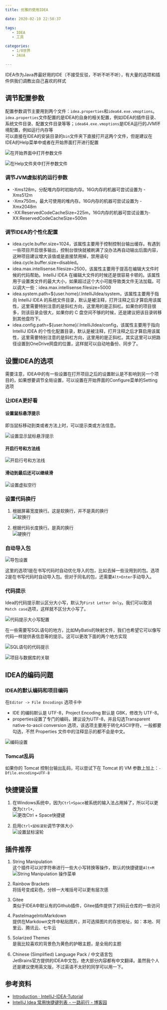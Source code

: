 ```yaml
---
title: 优雅的使用IDEA

date: 2020-02-10 22:58:37

tags:
   - IDEA
   - 工具

categories:
   - 1/0世界
   - JAVA

---
```


IDEA作为Java界最好用的IDE（不接受反驳，不听不听不听），有大量的选项和插件供我们调教出自己喜欢的样式

## 调节配置参数
配置参数调节主要用到两个文件：`idea.properties`和`idea64.exe.vmoptions`。`idea.properties`文件配置的是IDEA的自身的相关配置，例如IDEA的插件目录、系统文件目录、配置文件目录等等；`idea64.exe.vmoptions`是IDEA运行的JVM环境配置，例如运行内存等  
可以直接在IDEA的安装目录的`bin`文件夹下直接打开这两个文件，但是建议在IDEA的Help菜单中或者在开始界面打开进行配置  

![在开始界面中打开参数文件](http://blog-1258302212.cos.ap-nanjing.myqcloud.com/pasteimageintomarkdown/2021-01-08/9049491214300.png)

![在Help文件夹中打开参数文件](http://blog-1258302212.cos.ap-nanjing.myqcloud.com/pasteimageintomarkdown/2021-01-08/9737470318100.png)


### 调节JVM虚拟机的运行参数

- -Xms128m，分配堆内存时初始内存。16G内存的机器可尝试设置为 -Xms512m
- -Xmx750m，最大可使用的堆内存。16G内存的机器可尝试设置为 -Xmx2048m
- -XX:ReservedCodeCacheSize=225m，16G内存的机器可尝试设置为-XX:ReservedCodeCacheSize=500m

### 调节IDEA的个性化配置

- idea.cycle.buffer.size=1024，该属性主要用于控制控制台输出缓存。有遇到一些项目开启很多输出，控制台很快就被刷满了没办法再自动输出后面内容，这种项目建议增大该值或是直接禁用掉，禁用语句 idea.cycle.buffer.size=disabled。
- idea.max.intellisense.filesize=2500，该属性主要用于提高在编辑大文件时候的代码帮助。IntelliJ IDEA 在编辑大文件的时候还是很容易卡顿的。该属性用于设置类文件的最大大小，如果超过这个大小可能导致类文件无法加载。可以调大一些：idea.max.intellisense.filesize=5000
- idea.system.path=${user.home}/.IntelliJIdea/system，该属性主要用于指向 IntelliJ IDEA 的系统文件目录，默认是被注释，打开注释之后才算启用该属性，这里需要特别注意的是斜杠方向，这里用的是正斜杠。如果你的项目很多，则该目录会很大，如果你的 C 盘空间不够的时候，还是建议把该目录转移到其他盘符下。
- idea.config.path=${user.home}/.IntelliJIdea/config，该属性主要用于指向 IntelliJ IDEA 的个性化配置目录，默认是被注释，打开注释之后才算启用该属性，这里需要特别注意的是斜杠方向，这里用的是正斜杠。其实这里可以把路径设置到OneDrive网盘的位置，这样就可以自动地备份、同步了。

## 设置IDEA的选项

需要注意，IDEA中的有一些设置在打开项目之后的设置默认是不影响到另一个项目的，如果想要调节全局设置，可以设置在开始界面的Configure菜单的Setting选项

### 让IDEA更好看

#### 设置鼠标悬浮提示

即当鼠标移动到类或者方法上时，可以提示类或方法信息。

![设置显示鼠标悬浮提示](http://blog-1258302212.cos.ap-nanjing.myqcloud.com/pasteimageintomarkdown/2021-01-08/9257505521700.png)

#### 开启行号和方法线

![开启行号和方法线](http://blog-1258302212.cos.ap-nanjing.myqcloud.com/pasteimageintomarkdown/2021-01-08/9335581014300.png)

#### 滑动到最后还可以继续滑

![设置虚拟空行](http://blog-1258302212.cos.ap-nanjing.myqcloud.com/pasteimageintomarkdown/2021-01-08/9395317483600.png)

### 设置代码换行

1. 根据屏幕宽度换行。这是软换行，并不是真的换行  
   ![软换行](http://blog-1258302212.cos.ap-nanjing.myqcloud.com/pasteimageintomarkdown/2021-01-08/9456831599800.png)
   
2. 根据代码长度换行。是真的换行  
   ![硬换行](http://blog-1258302212.cos.ap-nanjing.myqcloud.com/pasteimageintomarkdown/2021-01-08/9502855121300.png)

### 自动导入包

![导包设置](http://blog-1258302212.cos.ap-nanjing.myqcloud.com/pasteimageintomarkdown/2021-01-08/9654966123400.png)

这里的选项1是在书写代码时自动优化导入的包，比如去掉一些没用到的包。选项2是在书写代码时自动导入包。但对于同名的包，还需要`Alt+Enter`手动导入。

### 代码提示

Idea的代码提示默认区分大小写，默认为`First Letter Only`。我们可以取消`Match case`选项，这样就不区分大小写了。

![代码提示大小写配置](http://blog-1258302212.cos.ap-nanjing.myqcloud.com/pasteimageintomarkdown/2021-01-08/10180372733100.png)

在一些需要写SQL语句的地方，比如MyBatis的映射文件，我们也希望它可以像写代码一样提供表信息等的提示。这可以更改下面的两个地方实现

![SQL语句的代码提示](http://blog-1258302212.cos.ap-nanjing.myqcloud.com/pasteimageintomarkdown/2021-01-08/10283116999800.png)

![项目与数据库的关联](http://blog-1258302212.cos.ap-nanjing.myqcloud.com/pasteimageintomarkdown/2021-01-08/10356699883400.png)

## IDEA的编码问题

### IDEA的默认编码和项目编码

在`Editor -> File Encodings` 选项卡中

- IDE 的编码默认是 UTF-8，Project Encoding 默认是 GBK，修改为 UTF-8。
- properties设置了专门的编码，建议设为UTF-8，并且勾选Transparent native-to-ascii conversion 选项，该选项主要用于转化ASCII字符，一般都要勾选，不然 Properties 文件中的注释显示的都不会是中文。

![编码设置](http://blog-1258302212.cos.ap-nanjing.myqcloud.com/pasteimageintomarkdown/2021-01-08/10679692070100.png)

### Tomcat乱码

如果你的 Tomcat 控制台输出乱码，可以尝试下在 Tomcat 的 VM 参数上加上：`-Dfile.encoding=UTF-8`

## 快捷键设置

1. 在Windows系统中，因为`Ctrl+Space`被系统的输入法占用掉了，所以可以更改为`Ctrl+,`  
   ![更改`Ctrl + Space`快捷键](http://blog-1258302212.cos.ap-nanjing.myqcloud.com/pasteimageintomarkdown/2021-01-08/8306941753400.png)
   
2. 启用`Ctrl+鼠标滚轮`调节字体大小  
   ![设置鼠标滚轮](http://blog-1258302212.cos.ap-nanjing.myqcloud.com/pasteimageintomarkdown/2021-01-08/10954513501000.png)

## 插件推荐

1. String Manipulation  
   这个插件可以对字符串进行一些大小写转换等操作，默认的快捷键是`Alt+M`    
   ![String Manipulation 操作菜单](http://blog-1258302212.cos.ap-nanjing.myqcloud.com/pasteimageintomarkdown/2021-01-08/7970751971400.png)
   
2. Rainbow Brackets  
   将括号变成彩色，分辨一大堆括号可以更有层次感
   
3. Gitee  
   类似于IDEA中默认有的Github插件，Gitee插件提供了对码云仓库的一些访问
   
4. PasteImageIntoMarkdown  
   提供在Markdown文件中粘贴图片，并可选择图片的存放地址，如：本地、阿里云、腾讯云、七牛云
   
5. Solarized Themes  
   是我比较喜欢的背景色为黄色的护眼主题，是全局的主题
   
6. Chinese (Simplified) Language Pack / 中文语言包   
   JetBrains官方提供的IDEA中文包，绝大部分内容都有中文翻译。虽然我个人还是建议使用英文版，不过英语不太好的同学可以用一下。

## 参考资料

- [Introduction · IntelliJ-IDEA-Tutorial](https://youmeek.gitbooks.io/intellij-idea-tutorial/content/)
- [IntelliJ Idea 常用快捷键列表 - 一路前行 - 博客园](https://www.cnblogs.com/zhangpengshou/p/5366413.html)